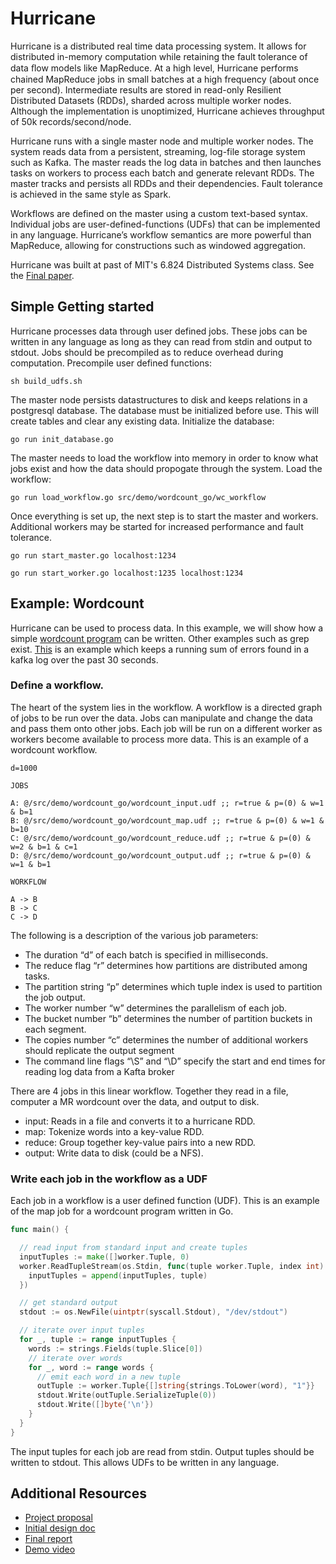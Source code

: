 # Hurricane

Hurricane is a distributed real time data processing system.  It allows for distributed in-memory computation while retaining the fault tolerance of data ﬂow models like MapReduce.  At a high level, Hurricane performs chained MapReduce jobs in small batches at a high frequency (about once per second).  Intermediate results are stored in read-only Resilient Distributed Datasets (RDDs), sharded across multiple worker nodes. Although the implementation is unoptimized, Hurricane achieves throughput of 50k records/second/node.

Hurricane runs with a single master node and multiple worker nodes. The system reads data from a persistent, streaming, log-file storage system such as Kafka. The master reads the log data in batches and then launches tasks on workers to process each batch and generate relevant RDDs. The master tracks and persists all RDDs and their dependencies. Fault tolerance is achieved in the same style as Spark.

Workflows are defined on the master using a custom text-based syntax. Individual jobs are user-defined-functions (UDFs) that can be implemented in any language. Hurricane’s workflow semantics are more powerful than MapReduce, allowing for constructions such as windowed aggregation.

Hurricane was built at past of MIT's 6.824 Distributed Systems class. See the [Final paper](https://docs.google.com/document/d/1o87DJr37dUiRn70ZPrEBgGqeSDmkD8M4MLA63Qj2uys).

## Simple Getting started
Hurricane processes data through user defined jobs.  These jobs can be written in any language as long as they can read from stdin and output to stdout.  Jobs should be precompiled as to reduce overhead during computation. Precompile user defined functions:
```console
sh build_udfs.sh
```

The master node persists datastructures to disk and keeps relations in a postgresql database.  The database must be initialized before use.  This will create tables and clear any existing data.  Initialize the database:
``` console
go run init_database.go
```

The master needs to load the workflow into memory in order to know what jobs exist and how the data should propogate through the system.  Load the workflow:
```console
go run load_workflow.go src/demo/wordcount_go/wc_workflow
```

Once everything is set up, the next step is to start the master and workers.  Additional workers may be started for increased performance and fault tolerance.  
```console
go run start_master.go localhost:1234

go run start_worker.go localhost:1235 localhost:1234
```

## Example: Wordcount
Hurricane can be used to process data.  In this example, we will show how a simple [wordcount program](src/demo/wordcount_go) can be written.  Other examples such as grep exist.  [This](src/demo/huge) is an example which keeps a running sum of errors found in a kafka log over the past 30 seconds.

### Define a workflow.
The heart of the system lies in the workflow.  A workflow is a directed graph of jobs to be run over the data.  Jobs can manipulate and change the data and pass them onto other jobs.  Each job will be run on a different worker as workers become available to process more data.  This is an example of a wordcount workflow.
```
d=1000

JOBS

A: @/src/demo/wordcount_go/wordcount_input.udf ;; r=true & p=(0) & w=1 & b=1
B: @/src/demo/wordcount_go/wordcount_map.udf ;; r=true & p=(0) & w=1 & b=10
C: @/src/demo/wordcount_go/wordcount_reduce.udf ;; r=true & p=(0) & w=2 & b=1 & c=1
D: @/src/demo/wordcount_go/wordcount_output.udf ;; r=true & p=(0) & w=1 & b=1

WORKFLOW

A -> B
B -> C
C -> D
```
The following is a description of the various job parameters:
- The duration “d” of each batch is specified in milliseconds.
- The reduce flag “r” determines how partitions are distributed among tasks.
- The partition string “p” determines which tuple index is used to partition the job output.
- The worker number “w” determines the parallelism of each job.
- The bucket number “b” determines the number of partition buckets in each segment.
- The copies number “c” determines the number of additional workers should replicate the output segment
- The command line flags “\S” and “\D” specify the start and end times for reading log data from a Kafta broker


There are 4 jobs in this linear workflow.  Together they read in a file, computer a MR wordcount over the data, and output to disk.

 - input: Reads in a file and converts it to a hurricane RDD.
 - map: Tokenize words into a key-value RDD.
 - reduce: Group together key-value pairs into a new RDD.
 - output: Write data to disk (could be a NFS).

### Write each job in the workflow as a UDF
Each job in a workflow is a user defined function (UDF).  This is an example of the map job for a wordcount program written in Go.
```go
func main() {

  // read input from standard input and create tuples
  inputTuples := make([]worker.Tuple, 0)
  worker.ReadTupleStream(os.Stdin, func(tuple worker.Tuple, index int) {
    inputTuples = append(inputTuples, tuple)
  })

  // get standard output
  stdout := os.NewFile(uintptr(syscall.Stdout), "/dev/stdout")

  // iterate over input tuples
  for _, tuple := range inputTuples {
    words := strings.Fields(tuple.Slice[0])
    // iterate over words
    for _, word := range words {
      // emit each word in a new tuple
      outTuple := worker.Tuple{[]string{strings.ToLower(word), "1"}}
      stdout.Write(outTuple.SerializeTuple(0))
      stdout.Write([]byte{'\n'})
    }
  }
}
```
The input tuples for each job are read from stdin.  Output tuples should be written to stdout.  This allows UDFs to be written in any language.  

## Additional Resources
- [Project proposal](https://docs.google.com/document/d/1ts-cprYUZvTfWuIF8rb6NJJ7GF61RfSMyqOJ2612qOE)
- [Initial design doc](https://docs.google.com/document/d/1SHegRAhPv6XI5L4o1y2YCabXwOlK133KVEsohwCfXUA)
- [Final report](https://docs.google.com/document/d/1o87DJr37dUiRn70ZPrEBgGqeSDmkD8M4MLA63Qj2uys)
- [Demo video](https://www.youtube.com/watch?v=FmS21saPdkY)
